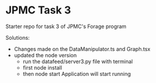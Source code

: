 # JPMC Task 3
Starter repo for task 3 of JPMC's Forage program

Solutions:
- Changes made on the DataManipulator.ts and Graph.tsx
- updated the node version  
    - run the datafeed/server3.py file with terminal
    - first node install 
    - then node start
Application will start running
